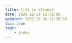```yaml
---
title: life is strange
date: 2022-12-13 12:38:56
updated: 2022-12-16 21:36:16
toc: true
tags: 
    - index
---
```

